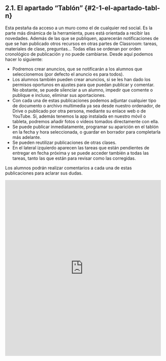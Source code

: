 ## 2.1\. El apartado “Tablón” {#2-1-el-apartado-tabl-n}

Esta pestaña da acceso a un muro como el de cualquier red social. Es la parte más dinámica de la herramienta, pues está orientada a recibir las novedades. Además de las que se publiquen, aparecerán notificaciones de que se han  publicado otros recursos en otras partes de  Classroom: tareas, materiales de clase, preguntas… Todas ellas se ordenan por orden cronológico de publicación y no puede cambiarse. Desde aquí podemos hacer lo siguiente:

*   Podremos crear anuncios, que se notificarán a los alumnos que seleccionemos (por defecto el anuncio es para todos).
*   Los alumnos también pueden crear anuncios, si se les han dado los permisos oportunos en ajustes para que puedan publicar y comentar. No obstante, se puede silenciar a un alumno, impedir que comente o publique e incluso, eliminar sus aportaciones.
*   Con cada una de estas publicaciones podemos adjuntar cualquier tipo de documento o archivo multimedia ya sea desde nuestro ordenador, de Drive o publicado por otra persona, mediante su enlace web o de YouTube. Si, además tenemos la app instalada en nuestro móvil o tableta, podremos añadir fotos o vídeos tomados directamente con ella.
*   Se puede publicar inmediatamente, programar su aparición en el tablón en la fecha y hora seleccionada, o guardar en borrador para completarla más adelante.
*   Se pueden reutilizar publicaciones de otras clases.
*   En el lateral izquierdo aparecen las tareas que están pendientes de entregar en fecha próxima y  se puede acceder también a todas las tareas, tanto las que están para revisar como las corregidas.

Los alumnos podrán realizar comentarios a cada una de estas publicaciones para aclarar sus dudas.

<iframe src="https://docs.google.com/presentation/d/e/2PACX-1vQzt3jargtq98csxuECG2oEu8Pjz9EoBgujkfnsTSZSqx5p971J009_N4LG0d6SLtlppyrLw4UIvBn4/embed?start=false&loop=false&delayms=3000" frameborder="0" width="100%" height="569" allowfullscreen="true" mozallowfullscreen="true" webkitallowfullscreen="true"></iframe>
